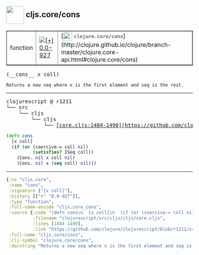 ## <img width="48px" valign="middle" src="http://i.imgur.com/Hi20huC.png"> cljs.core/cons

 <table border="1">
<tr>
<td>function</td>
<td><a href="https://github.com/cljsinfo/api-refs/tree/0.0-927"><img valign="middle" alt="[+] 0.0-927" src="https://img.shields.io/badge/+-0.0--927-lightgrey.svg"></a> </td>
<td>
[<img height="24px" valign="middle" src="http://i.imgur.com/1GjPKvB.png"> <samp>clojure.core/cons</samp>](http://clojure.github.io/clojure/branch-master/clojure.core-api.html#clojure.core/cons)
</td>
</tr>
</table>

 <samp>
(__cons__ x coll)<br>
</samp>

```
Returns a new seq where x is the first element and seq is the rest.
```

---

 <pre>
clojurescript @ r1211
└── src
    └── cljs
        └── cljs
            └── <ins>[core.cljs:1484-1490](https://github.com/clojure/clojurescript/blob/r1211/src/cljs/cljs/core.cljs#L1484-L1490)</ins>
</pre>

```clj
(defn cons
  [x coll]
  (if (or (coercive-= coll nil)
          (satisfies? ISeq coll))
    (Cons. nil x coll nil)
    (Cons. nil x (seq coll) nil)))
```


---

```clj
{:ns "cljs.core",
 :name "cons",
 :signature ["[x coll]"],
 :history [["+" "0.0-927"]],
 :type "function",
 :full-name-encode "cljs.core_cons",
 :source {:code "(defn cons\n  [x coll]\n  (if (or (coercive-= coll nil)\n          (satisfies? ISeq coll))\n    (Cons. nil x coll nil)\n    (Cons. nil x (seq coll) nil)))",
          :filename "clojurescript/src/cljs/cljs/core.cljs",
          :lines [1484 1490],
          :link "https://github.com/clojure/clojurescript/blob/r1211/src/cljs/cljs/core.cljs#L1484-L1490"},
 :full-name "cljs.core/cons",
 :clj-symbol "clojure.core/cons",
 :docstring "Returns a new seq where x is the first element and seq is the rest."}

```
